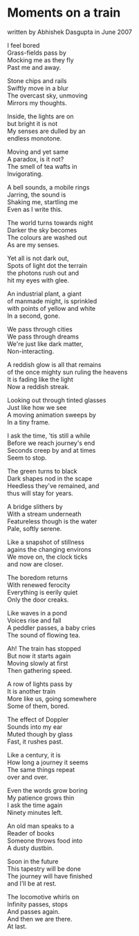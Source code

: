 # Moments on a train

written by Abhishek Dasgupta
in June 2007

I feel bored  
Grass-fields pass by  
Mocking me as they fly  
Past me and away.

Stone chips and rails  
Swiftly move in a blur  
The overcast sky, unmoving  
Mirrors my thoughts.

Inside, the lights are on  
but bright it is not  
My senses are dulled by an  
endless monotone.

Moving and yet same  
A paradox, is it not?  
The smell of tea wafts in  
Invigorating.

A bell sounds, a mobile rings  
Jarring, the sound is  
Shaking me, startling me  
Even as I write this.

The world turns towards night  
Darker the sky becomes  
The colours are washed out  
As are my senses.

Yet all is not dark out,  
Spots of light dot the terrain  
the photons rush out and  
hit my eyes with glee.

An industrial plant, a giant  
of manmade might, is sprinkled  
with points of yellow and white  
In a second, gone.

We pass through cities  
We pass through dreams  
We're just like dark matter,  
Non-interacting.

A reddish glow is all that remains  
of the once mighty sun ruling the heavens  
It is fading like the light  
Now a reddish streak.

Looking out through tinted glasses  
Just like how we see  
A moving animation sweeps by  
In a tiny frame.

I ask the time, 'tis still a while  
Before we reach journey's end  
Seconds creep by and at times  
Seem to stop.

The green turns to black  
Dark shapes nod in the scape  
Heedless they've remained, and  
thus will stay for years.

A bridge slithers by  
With a stream underneath  
Featureless though is the water  
Pale, softly serene.

Like a snapshot of stillness  
agains the changing environs  
We move on, the clock ticks  
and now are closer.

The boredom returns  
With renewed ferocity  
Everything is eerily quiet  
Only the door creaks.

Like waves in a pond  
Voices rise and fall  
A peddler passes, a baby cries  
The sound of flowing tea.

Ah! The train has stopped  
But now it starts again  
Moving slowly at first  
Then gathering speed.

A row of lights pass by  
It is another train  
More like us, going somewhere  
Some of them, bored.

The effect of Doppler  
Sounds into my ear  
Muted though by glass  
Fast, it rushes past.

Like a century, it is  
How long a journey it seems  
The same things repeat  
over and over.

Even the words grow boring  
My patience grows thin  
I ask the time again  
Ninety minutes left.

An old man speaks to a  
Reader of books  
Someone throws food into  
A dusty dustbin.

Soon in the future  
This tapestry will be done  
The journey will have finished  
and I'll be at rest.

The locomotive whirls on  
Infinity passes, stops  
And passes again.  
And then we are there.  
At last.
